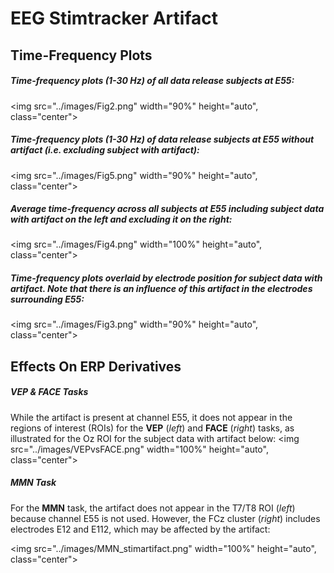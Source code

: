 # EEG Stimtracker Artifact

## Time-Frequency Plots
##### Time-frequency plots (1-30 Hz) of all data release subjects at E55:
<img src="../images/Fig2.png" width="90%" height="auto", class="center">

##### Time-frequency plots (1-30 Hz) of data release subjects at E55 without artifact (i.e. excluding subject with artifact):
<img src="../images/Fig5.png" width="90%" height="auto", class="center">

##### Average time-frequency across all subjects at E55 including subject data with artifact on the left and excluding it on the right:
<img src="../images/Fig4.png" width="100%" height="auto", class="center">

##### Time-frequency plots overlaid by electrode position for subject data with artifact. Note that there is an influence of this artifact in the electrodes surrounding E55:
<img src="../images/Fig3.png" width="90%" height="auto", class="center">


## Effects On ERP Derivatives 
##### VEP & FACE Tasks
While the artifact is present at channel E55, it does not appear in the regions of interest (ROIs) for the **VEP** (*left*) and **FACE** (*right*) tasks, as illustrated for the Oz ROI for the subject data with artifact below:
<img src="../images/VEPvsFACE.png" width="100%" height="auto", class="center">

##### MMN Task
For the **MMN** task, the artifact does not appear in the T7/T8 ROI (*left*) because channel E55 is not used. However, the FCz cluster (*right*) includes electrodes E12 and E112, which may be affected by the artifact:

<img src="../images/MMN_stimartifact.png" width="100%" height="auto", class="center">
